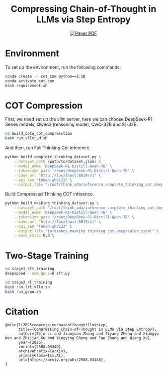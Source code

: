

<br />
<p align="center">
  <h1 align="center">Compressing Chain-of-Thought in LLMs via Step Entropy </h1>
  <p align="center">
    <a href='https://arxiv.org/abs/2508.03346'>
      <img src='https://img.shields.io/badge/Paper-PDF-red?style=flat&logo=arXiv&logoColor=red' alt='Paper PDF'>
    </a>
   
  </p>
</p>

# Environment
To set up the environment, run the following commands:

```bash
conda create -n cot_com python==3.10
conda activate cot_com
bash requirement.sh
```


# COT Compression 
First, we need set up the vllm server, here we can choose DeepSeek-R1 Series models, Qwen3 (reasoning mode), QwQ-32B and S1-32B. 
```bash
cd build_data_cot_compresstion
bash run_vllm_LM.sh
```
And then, run Full Thinking Cot inference.
```bash
python build_complete_thinking_dataset.py \
    --dataset_path /path/to/dataset.jsonl \
    --model_name 'DeepSeek-R1-Distill-Qwen-7B' \
    --tokenizer_path "/root/DeepSeek-R1-Distill-Qwen-7B" \
    --base_url "http://localhost:8019/v1" \
    --api_key "token-abc123" \
    --output_file "/root/think_ada/inference_complete_thinking_cot_deepscaler.jsonl" \
```

Build Compressed Thinking COT inference.

```bash
python build_masking_thinking_dataset.py \
    --dataset_path "/root/think_ada/inference_complete_thinking_cot_deepscaler.jsonl" \
    --model_name 'DeepSeek-R1-Distill-Qwen-7B' \
    --tokenizer_path "/root/DeepSeek-R1-Distill-Qwen-7B" \
    --base_url "http://localhost:8019/v1" \
    --api_key "token-abc123" \
    --output_file "inference_masking_thinking_cot_deepscaler.jsonl" \
    --mask_ratio 0.8 \
```

# Two-Stage Training

```bash
cd stage1_sft_training
deepspeed --num_gpus=8 sft.py 
```
```bash
cd stage2_rl_training
bash run_trl_vllm.sh
bash run_grpo.sh
```

# Citation

```
@misc{li2025compressingchainofthoughtllmsstep,
      title={Compressing Chain-of-Thought in LLMs via Step Entropy}, 
      author={Zeju Li and Jianyuan Zhong and Ziyang Zheng and Xiangyu Wen and Zhijian Xu and Yingying Cheng and Fan Zhang and Qiang Xu},
      year={2025},
      eprint={2508.03346},
      archivePrefix={arXiv},
      primaryClass={cs.AI},
      url={https://arxiv.org/abs/2508.03346}, 
}
```
